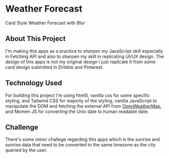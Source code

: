 # Weather Forecast
Card Style Weather Forecast with Blur

## About This Project
I'm making this apps as a practice to sharpen my JavaScript skill especially in Fetching API and also to sharpen my skill in replicating UI/UX design. The design of this apps is not my original design I just replicate it from some card design submitted in Dribble and Pinterest.

## Technology Used
For building this project I'm using html5, vanilla css for some specific styling, and Tailwind CSS for majority of the styling, vanilla JavaScript to manipulate the DOM and fetching the external API from [OpenWeatherMap](https://www.openweathermap.org), and Momen JS for converting the Unix date to human readable date.

## Challenge
There's some minor challege regarding this apps which is the sunrise and sunrise data that need to be converted to the same timezone as the city queried by the user.
